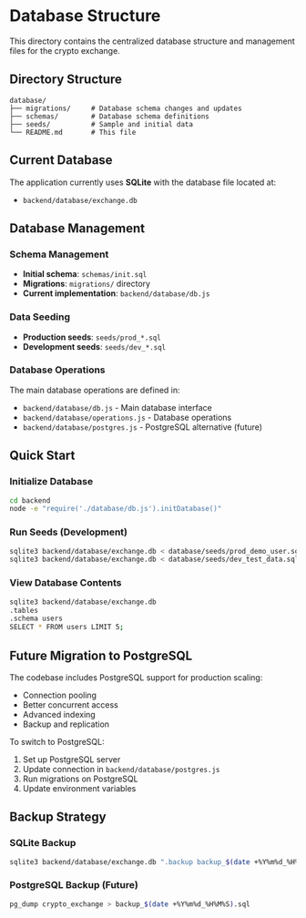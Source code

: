 # Database Structure

This directory contains the centralized database structure and management files for the crypto exchange.

## Directory Structure

```
database/
├── migrations/     # Database schema changes and updates
├── schemas/        # Database schema definitions
├── seeds/          # Sample and initial data
└── README.md       # This file
```

## Current Database

The application currently uses **SQLite** with the database file located at:
- `backend/database/exchange.db`

## Database Management

### Schema Management
- **Initial schema**: `schemas/init.sql`
- **Migrations**: `migrations/` directory
- **Current implementation**: `backend/database/db.js`

### Data Seeding
- **Production seeds**: `seeds/prod_*.sql`
- **Development seeds**: `seeds/dev_*.sql`

### Database Operations
The main database operations are defined in:
- `backend/database/db.js` - Main database interface
- `backend/database/operations.js` - Database operations
- `backend/database/postgres.js` - PostgreSQL alternative (future)

## Quick Start

### Initialize Database
```bash
cd backend
node -e "require('./database/db.js').initDatabase()"
```

### Run Seeds (Development)
```bash
sqlite3 backend/database/exchange.db < database/seeds/prod_demo_user.sql
sqlite3 backend/database/exchange.db < database/seeds/dev_test_data.sql
```

### View Database Contents
```bash
sqlite3 backend/database/exchange.db
.tables
.schema users
SELECT * FROM users LIMIT 5;
```

## Future Migration to PostgreSQL

The codebase includes PostgreSQL support for production scaling:
- Connection pooling
- Better concurrent access
- Advanced indexing
- Backup and replication

To switch to PostgreSQL:
1. Set up PostgreSQL server
2. Update connection in `backend/database/postgres.js`
3. Run migrations on PostgreSQL
4. Update environment variables

## Backup Strategy

### SQLite Backup
```bash
sqlite3 backend/database/exchange.db ".backup backup_$(date +%Y%m%d_%H%M%S).db"
```

### PostgreSQL Backup (Future)
```bash
pg_dump crypto_exchange > backup_$(date +%Y%m%d_%H%M%S).sql
```